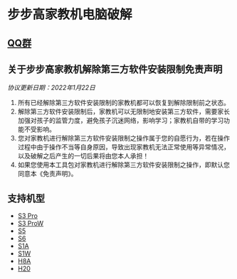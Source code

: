 # 步步高家教机电脑破解
## [QQ群](QQ_Group.md)
## 关于步步高家教机解除第三方软件安装限制免责声明
*协议更新日期：2022年1月22日*
1. 所有已经解除第三方软件安装限制的家教机都可以恢复到解除限制前之状态。
2. 解除第三方软件安装限制后，家教机可以无限制地安装第三方软件，需要家长加强对孩子的监管力度，避免孩子沉迷网络，影响学习；家教机自带的学习功能不受影响。
3. 您对家教机进行解除第三方软件安装限制之操作属于您的自愿行为，若在操作过程中由于操作不当等自身原因，导致出现家教机无法正常使用等异常情况，以及破解之后产生的一切后果将由您本人承担！
4. 如果您使用本工具包对家教机进行解除第三方软件安装限制之操作，即默认您同意本《免责声明》。
## 支持机型
- [S3 Pro](S3Pro.md)
- [S3 ProW](S3ProW.md)
- [S5](S5.md)
- [S6](S6.md)
- [S1A](S1A.md)
- [S1W](S1W.md)
- [H8A](H8A.md)
- [H20](H20.md)
